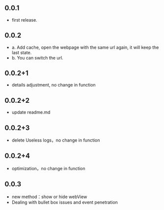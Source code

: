 ## 0.0.1

* first release. 

## 0.0.2

* a. Add cache, open the webpage with the same url again, it will keep the last state. 
* b. You can switch the url.

## 0.0.2+1

* details adjustment, no change in function

## 0.0.2+2

* update readme.md

## 0.0.2+3

* delete Useless logs，no change in function

## 0.0.2+4

* optimization，no change in function

## 0.0.3

* new method：show or hide webView
* Dealing with bullet box issues and event penetration